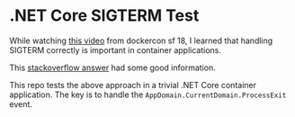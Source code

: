 # .NET Core SIGTERM Test

While watching [this video](https://dockercon2018.hubs.vidyard.com/watch/AKygsfpxSNuixBEXk5tLjD) from dockercon sf 18, I learned that handling SIGTERM correctly is important in container applications.

This [stackoverflow answer](https://stackoverflow.com/a/47474693/232566) had some good information. 

This repo tests the above approach in a trivial .NET Core container application. The key is to handle the `AppDomain.CurrentDomain.ProcessExit` event.